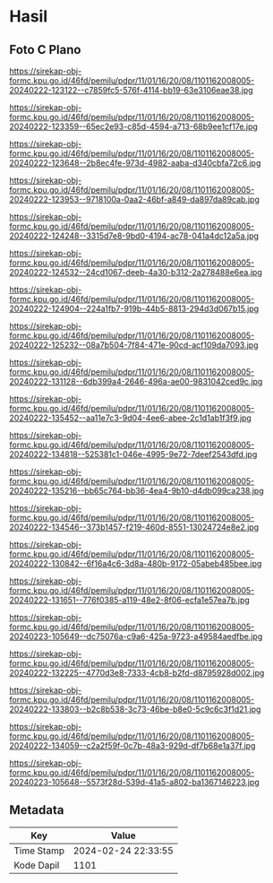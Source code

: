 # Hasil

## Foto C Plano

https://sirekap-obj-formc.kpu.go.id/46fd/pemilu/pdpr/11/01/16/20/08/1101162008005-20240222-123122--c7859fc5-576f-4114-bb19-63e3106eae38.jpg

https://sirekap-obj-formc.kpu.go.id/46fd/pemilu/pdpr/11/01/16/20/08/1101162008005-20240222-123359--65ec2e93-c85d-4594-a713-68b9ee1cf17e.jpg

https://sirekap-obj-formc.kpu.go.id/46fd/pemilu/pdpr/11/01/16/20/08/1101162008005-20240222-123648--2b8ec4fe-973d-4982-aaba-d340cbfa72c6.jpg

https://sirekap-obj-formc.kpu.go.id/46fd/pemilu/pdpr/11/01/16/20/08/1101162008005-20240222-123953--9718100a-0aa2-46bf-a849-da897da89cab.jpg

https://sirekap-obj-formc.kpu.go.id/46fd/pemilu/pdpr/11/01/16/20/08/1101162008005-20240222-124248--3315d7e8-9bd0-4194-ac78-041a4dc12a5a.jpg

https://sirekap-obj-formc.kpu.go.id/46fd/pemilu/pdpr/11/01/16/20/08/1101162008005-20240222-124532--24cd1067-deeb-4a30-b312-2a278488e6ea.jpg

https://sirekap-obj-formc.kpu.go.id/46fd/pemilu/pdpr/11/01/16/20/08/1101162008005-20240222-124904--224a1fb7-919b-44b5-8813-294d3d067b15.jpg

https://sirekap-obj-formc.kpu.go.id/46fd/pemilu/pdpr/11/01/16/20/08/1101162008005-20240222-125232--08a7b504-7f84-471e-90cd-acf109da7093.jpg

https://sirekap-obj-formc.kpu.go.id/46fd/pemilu/pdpr/11/01/16/20/08/1101162008005-20240222-131128--6db399a4-2646-496a-ae00-9831042ced9c.jpg

https://sirekap-obj-formc.kpu.go.id/46fd/pemilu/pdpr/11/01/16/20/08/1101162008005-20240222-135452--aa11e7c3-9d04-4ee6-abee-2c1d1ab1f3f9.jpg

https://sirekap-obj-formc.kpu.go.id/46fd/pemilu/pdpr/11/01/16/20/08/1101162008005-20240222-134818--525381c1-046e-4995-9e72-7deef2543dfd.jpg

https://sirekap-obj-formc.kpu.go.id/46fd/pemilu/pdpr/11/01/16/20/08/1101162008005-20240222-135216--bb65c764-bb36-4ea4-9b10-d4db099ca238.jpg

https://sirekap-obj-formc.kpu.go.id/46fd/pemilu/pdpr/11/01/16/20/08/1101162008005-20240222-134546--373b1457-f219-460d-8551-13024724e8e2.jpg

https://sirekap-obj-formc.kpu.go.id/46fd/pemilu/pdpr/11/01/16/20/08/1101162008005-20240222-130842--6f16a4c6-3d8a-480b-9172-05abeb485bee.jpg

https://sirekap-obj-formc.kpu.go.id/46fd/pemilu/pdpr/11/01/16/20/08/1101162008005-20240222-131651--776f0385-a119-48e2-8f06-ecfa1e57ea7b.jpg

https://sirekap-obj-formc.kpu.go.id/46fd/pemilu/pdpr/11/01/16/20/08/1101162008005-20240223-105649--dc75076a-c9a6-425a-9723-a49584aedfbe.jpg

https://sirekap-obj-formc.kpu.go.id/46fd/pemilu/pdpr/11/01/16/20/08/1101162008005-20240222-132225--4770d3e8-7333-4cb8-b2fd-d8795928d002.jpg

https://sirekap-obj-formc.kpu.go.id/46fd/pemilu/pdpr/11/01/16/20/08/1101162008005-20240222-133803--b2c8b538-3c73-46be-b8e0-5c9c6c3f1d21.jpg

https://sirekap-obj-formc.kpu.go.id/46fd/pemilu/pdpr/11/01/16/20/08/1101162008005-20240222-134059--c2a2f59f-0c7b-48a3-929d-df7b68e1a37f.jpg

https://sirekap-obj-formc.kpu.go.id/46fd/pemilu/pdpr/11/01/16/20/08/1101162008005-20240223-105648--5573f28d-539d-41a5-a802-ba1367146223.jpg


## Metadata

| Key        | Value               |
| ---------- | ------------------- |
| Time Stamp | 2024-02-24 22:33:55 |
| Kode Dapil | 1101                |



